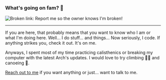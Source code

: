 ### What's going on fam? 🔭

![Broken link: Report me so the owner knows I'm broken!](https://media.giphy.com/media/UO5elnTqo4vSg/giphy.gif)

----

If you are here, that probably means that you want to know who I am or what I'm 
doing here. Well... I do stuff... and things... Now seriously, I code. If 
anything strikes you, check it out. It's on me.

Anyways, I spent most of my time practicing calisthenics or breaking my computer 
with the latest Arch's updates. I would love to try climbing 🧗‍♂️ and canoeing 
🛶. 

[Reach out to me](mailto:p.aceredag@gmail.com) if you want anything or just... want to talk to me.

<!--
**PabloAceG/PabloAceG** is a ✨ _special_ ✨ repository because its `README.md` (this file) appears on your GitHub profile.

Here are some ideas to get you started:

- 🔭 I’m currently working on ...
- 🌱 I’m currently learning ...
- 👯 I’m looking to collaborate on ...
- 🤔 I’m looking for help with ...
- 💬 Ask me about ...
- 📫 How to reach me: ...
- 😄 Pronouns: ...
- ⚡ Fun fact: ...
-->
